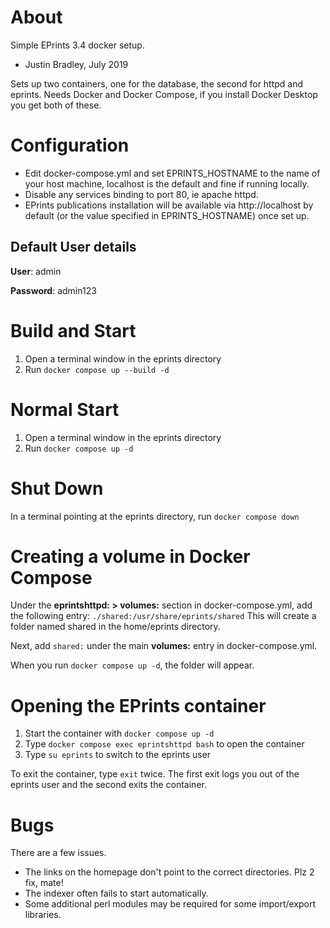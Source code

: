 # About

Simple EPrints 3.4 docker setup.
- Justin Bradley, July 2019

Sets up two containers, one for the database, the second for httpd and eprints.
Needs Docker and Docker Compose, if you install Docker Desktop you get both of these.

# Configuration

- Edit docker-compose.yml and set EPRINTS_HOSTNAME to the name of your host machine, localhost is the default and fine if running locally.
- Disable any services binding to port 80, ie apache httpd.
- EPrints publications installation will be available via http://localhost by default (or the value specified in EPRINTS_HOSTNAME) once set up.

## Default User details
**User**: admin

**Password**: admin123

# Build and Start

1. Open a terminal window in the eprints directory
2. Run `docker compose up --build -d`

# Normal Start 

1. Open a terminal window in the eprints directory
2. Run `docker compose up -d`

# Shut Down
In a terminal pointing at the eprints directory, run `docker compose down`

# Creating a volume in Docker Compose

Under the **eprintshttpd: > volumes:** section in docker-compose.yml, add the following entry: `./shared:/usr/share/eprints/shared` This will create a folder named shared in the home/eprints directory.

Next, add `shared:` under the main **volumes:** entry in docker-compose.yml.

When you run `docker compose up -d`, the folder will appear.

# Opening the EPrints container

1. Start the container with `docker compose up -d`
2. Type `docker compose exec eprintshttpd bash` to open the container
3. Type `su eprints` to switch to the eprints user

To exit the container, type `exit` twice. The first exit logs you out of the eprints user and the second exits the container.

# Bugs

There are a few issues.
- The links on the homepage don't point to the correct directories. Plz 2 fix, mate!
- The indexer often fails to start automatically.
- Some additional perl modules may be required for some import/export libraries.
